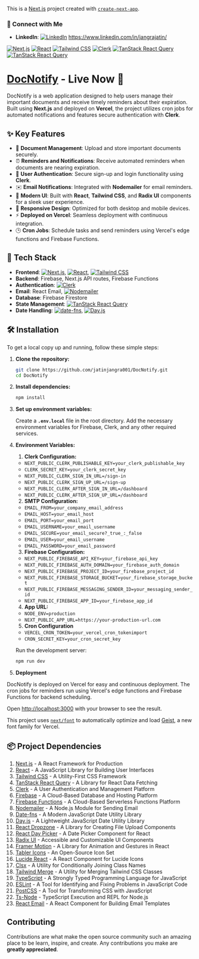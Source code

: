 This is a [Next.js](https://nextjs.org) project created with [`create-next-app`](https://nextjs.org/docs/app/api-reference/cli/create-next-app).

### 🔗 Connect with Me

- **LinkedIn**: [![LinkedIn](https://img.shields.io/badge/-LinkedIn-0A66C2?logo=linkedin&logoColor=white)](https://www.linkedin.com/in/jangrajatin/)
  https://www.linkedin.com/in/jangrajatin/

[![Next.js](https://img.shields.io/badge/-Next.js-000?logo=nextdotjs)](https://nextjs.org/) [![React](https://img.shields.io/badge/-React-61DAFB?logo=react&logoColor=black)](https://reactjs.org/) [![Tailwind CSS](https://img.shields.io/badge/-TailwindCSS-38B2AC?logo=tailwindcss&logoColor=white)](https://tailwindcss.com/) [![Clerk](https://img.shields.io/badge/-Clerk-00BBFF?logo=clerk&logoColor=white)](https://clerk.dev/) [![TanStack React Query](https://img.shields.io/badge/-TanStack%20React%20Query-FF4154?logo=react&logoColor=white)](https://tanstack.com/query) [![TanStack React Query](https://img.shields.io/badge/-TanStack%20React%20Query-FF4154?logo=react&logoColor=white)](https://tanstack.com/query)
# [DocNotify](https://docnotify.vercel.app/) - Live Now 🚀

DocNotify is a web application designed to help users manage their important documents and receive timely reminders about their expiration. Built using **Next.js** and deployed on **Vercel**, the project utilizes cron jobs for automated notifications and features secure authentication with **Clerk**.

## ✨ Key Features

- 📄 **Document Management**: Upload and store important documents securely.
- ⏰ **Reminders and Notifications**: Receive automated reminders when documents are nearing expiration.
- 🔐 **User Authentication**: Secure sign-up and login functionality using **Clerk**.
- ✉️ **Email Notifications**: Integrated with **Nodemailer** for email reminders.
- 🎨 **Modern UI**: Built with **React**, **Tailwind CSS**, and **Radix UI** components for a sleek user experience.
- 📱 **Responsive Design**: Optimized for both desktop and mobile devices.
- ⚡ **Deployed on Vercel**: Seamless deployment with continuous integration.
- 🕒 **Cron Jobs**: Schedule tasks and send reminders using Vercel's edge functions and Firebase Functions.

## 🔧 Tech Stack

- **Frontend**: [![Next.js](https://img.shields.io/badge/-Next.js-000?logo=nextdotjs)](https://nextjs.org/), [![React](https://img.shields.io/badge/-React-61DAFB?logo=react&logoColor=black)](https://reactjs.org/), [![Tailwind CSS](https://img.shields.io/badge/-TailwindCSS-38B2AC?logo=tailwindcss&logoColor=white)](https://tailwindcss.com/)
- **Backend**: Firebase, Next.js API routes, Firebase Functions
- **Authentication**: [![Clerk](https://img.shields.io/badge/-Clerk-00BBFF?logo=clerk&logoColor=white)](https://clerk.dev/)
- **Email**: React Email, [![Nodemailer](https://img.shields.io/badge/-Nodemailer-3B3B3B?logo=mail)](https://nodemailer.com/)
- **Database**: Firebase Firestore
- **State Management**: [![TanStack React Query](https://img.shields.io/badge/-TanStack%20React%20Query-FF4154?logo=react&logoColor=white)](https://tanstack.com/query)
- **Date Handling**: [![date-fns](https://img.shields.io/badge/-date--fns-007FFF?logo=date&logoColor=white)](https://date-fns.org/), [![Day.js](https://img.shields.io/badge/-Day.js-FFBB00?logo=javascript&logoColor=black)](https://day.js.org/)

## 🛠️ Installation

To get a local copy up and running, follow these simple steps:

1.  **Clone the repository:**

    ```bash
    git clone https://github.com/jatinjangra001/DocNotify.git
    cd DocNotify
    ```

2.  **Install dependencies:**

    ```bash
    npm install
    ```

3.  **Set up environment variables:**

    Create a **`.env.local`** file in the root directory.
    Add the necessary environment variables for Firebase, Clerk, and any other required services.

4.  **Environment Variables:**

    1. **Clerk Configuration:**

    - `NEXT_PUBLIC_CLERK_PUBLISHABLE_KEY=your_clerk_publishable_key`
    - `CLERK_SECRET_KEY=your_clerk_secret_key`
    - `NEXT_PUBLIC_CLERK_SIGN_IN_URL=/sign-in`
    - `NEXT_PUBLIC_CLERK_SIGN_UP_URL=/sign-up`
    - `NEXT_PUBLIC_CLERK_AFTER_SIGN_IN_URL=/dashboard`
    - `NEXT_PUBLIC_CLERK_AFTER_SIGN_UP_URL=/dashboard`

    2. **SMTP Configuration:**

    - `EMAIL_FROM=your_company_email_address`
    - `EMAIL_HOST=your_email_host`
    - `EMAIL_PORT=your_email_port`
    - `EMAIL_USERNAME=your_email_username`
    - `EMAIL_SECURE=your_email_secure?_true_:_false`
    - `EMAIL_USER=your_email_username`
    - `EMAIL_PASSWORD=your_email_password`

    3. **Firebase Configuration:**

    - `NEXT_PUBLIC_FIREBASE_API_KEY=your_firebase_api_key`
    - `NEXT_PUBLIC_FIREBASE_AUTH_DOMAIN=your_firebase_auth_domain`
    - `NEXT_PUBLIC_FIREBASE_PROJECT_ID=your_firebase_project_id`
    - `NEXT_PUBLIC_FIREBASE_STORAGE_BUCKET=your_firebase_storage_bucket`
    - `NEXT_PUBLIC_FIREBASE_MESSAGING_SENDER_ID=your_messaging_sender_id`
    - `NEXT_PUBLIC_FIREBASE_APP_ID=your_firebase_app_id`

    4. **App URL:**

    - `NODE_ENV=production`
    - `NEXT_PUBLIC_APP_URL=https://your-production-url.com`

    5. **Cron Configuration**

    - `VERCEL_CRON_TOKEN=your_vercel_cron_tokenimport`
    - `CRON_SECRET_KEY=your_cron_secret_key`

    Run the development server:

    ```bash
    npm run dev
    ```

5.  **Deployment**

DocNotify is deployed on Vercel for easy and continuous deployment. The cron jobs for reminders run using Vercel's edge functions and Firebase Functions for backend scheduling.

Open [http://localhost:3000](http://localhost:3000) with your browser to see the result.

This project uses [`next/font`](https://nextjs.org/docs/app/building-your-application/optimizing/fonts) to automatically optimize and load [Geist](https://vercel.com/font), a new font family for Vercel.

## 📦 Project Dependencies

1. [Next.js](https://nextjs.org/) - A React Framework for Production
2. [React](https://reactjs.org/) - A JavaScript Library for Building User Interfaces
3. [Tailwind CSS](https://tailwindcss.com/) - A Utility-First CSS Framework
4. [TanStack React Query](https://tanstack.com/query/) - A Library for React Data Fetching
5. [Clerk](https://clerk.dev/) - A User Authentication and Management Platform
6. [Firebase](https://firebase.google.com/) - A Cloud-Based Database and Hosting Platform
7. [Firebase Functions](https://firebase.google.com/docs/functions) - A Cloud-Based Serverless Functions Platform
8. [Nodemailer](https://nodemailer.com/about/) - A Node.js Module for Sending Email
9. [Date-fns](https://date-fns.org/) - A Modern JavaScript Date Utility Library
10. [Day.js](https://day.js.org/) - A Lightweight JavaScript Date Utility Library
11. [React Dropzone](https://react-dropzone.js.org/) - A Library for Creating File Upload Components
12. [React Day Picker](https://react-day-picker.js.org/) - A Date Picker Component for React
13. [Radix UI](https://www.radix-ui.com/) - Accessible and Customizable UI Components
14. [Framer Motion](https://www.framer.com/motion/) - A Library for Animation and Gestures in React
15. [Tabler Icons](https://tabler-icons.io/) - An Open-Source Icon Set
16. [Lucide React](https://lucide.dev/) - A React Component for Lucide Icons
17. [Clsx](https://github.com/lukeed/clsx) - A Utility for Conditionally Joining Class Names
18. [Tailwind Merge](https://www.npmjs.com/package/tailwind-merge) - A Utility for Merging Tailwind CSS Classes
19. [TypeScript](https://www.typescriptlang.org/) - A Strongly Typed Programming Language for JavaScript
20. [ESLint](https://eslint.org/) - A Tool for Identifying and Fixing Problems in JavaScript Code
21. [PostCSS](https://postcss.org/) - A Tool for Transforming CSS with JavaScript
22. [Ts-Node](https://typestrong.org/ts-node/) - TypeScript Execution and REPL for Node.js
23. [React Email](https://react-email.js.org/) - A React Component for Building Email Templates

## Contributing

Contributions are what make the open source community such an amazing place to be learn, inspire, and create. Any contributions you make are **greatly appreciated**.
